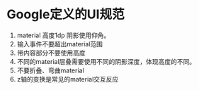 Google定义的UI规范
================

1. material 高度1dp 阴影使用仰角。
2. 输入事件不要超出material范围
3. 带内容部分不要使用高度
4. 不同的material层叠需要使用不同的阴影深度，体现高度的不同。
5. 不要折叠、弯曲material
6. z轴的变换是常见的material交互反应
